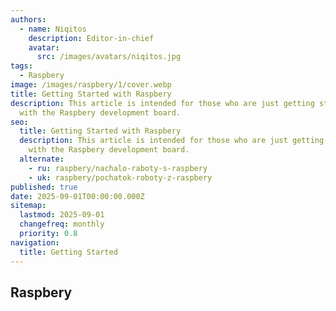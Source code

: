```yaml
---
authors:
  - name: Niqitos
    description: Editor-in-chief
    avatar:
      src: /images/avatars/niqitos.jpg
tags:
  - Raspbery
image: /images/raspbery/1/cover.webp
title: Getting Started with Raspbery
description: This article is intended for those who are just getting started
  with the Raspbery development board.
seo:
  title: Getting Started with Raspbery
  description: This article is intended for those who are just getting started
    with the Raspbery development board.
  alternate:
    - ru: raspbery/nachalo-raboty-s-raspbery
    - uk: raspbery/pochatok-roboty-z-raspbery
published: true
date: 2025-09-01T00:00:00.000Z
sitemap:
  lastmod: 2025-09-01
  changefreq: monthly
  priority: 0.8
navigation:
  title: Getting Started
---
```


## Raspbery
